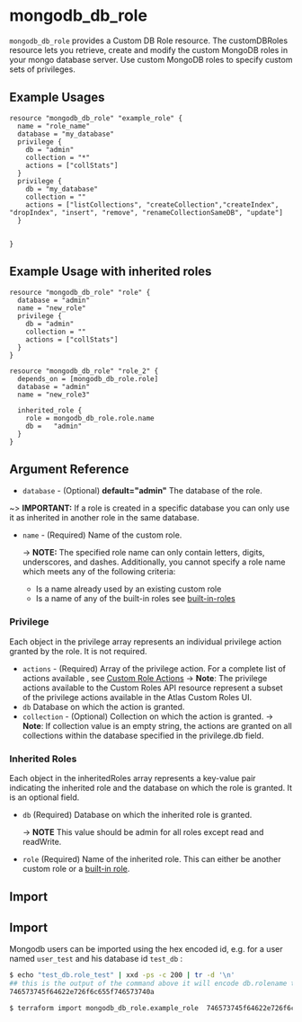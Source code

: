 # mongodb_db_role

`mongodb_db_role` provides a Custom DB Role resource. The customDBRoles resource lets you retrieve, create and modify the custom MongoDB roles in your mongo database server. Use custom MongoDB roles to specify custom sets of privileges.


## Example Usages

```hcl
resource "mongodb_db_role" "example_role" {
  name = "role_name"
  database = "my_database"
  privilege {
    db = "admin"
    collection = "*"
    actions = ["collStats"]
  }
  privilege {
    db = "my_database"
    collection = ""
    actions = ["listCollections", "createCollection","createIndex", "dropIndex", "insert", "remove", "renameCollectionSameDB", "update"]
  }


}
```
## Example Usage with inherited roles

```hcl
resource "mongodb_db_role" "role" {
  database = "admin"
  name = "new_role"
  privilege {
    db = "admin"
    collection = ""
    actions = ["collStats"]
  }
}

resource "mongodb_db_role" "role_2" {
  depends_on = [mongodb_db_role.role]
  database = "admin"
  name = "new_role3"

  inherited_role {
    role = mongodb_db_role.role.name
    db =   "admin"
  }
}
```
## Argument Reference

* `database` - (Optional) **default="admin"** The database of the role.

~> **IMPORTANT:** If a role is created in a specific database you can only use it as inherited in another role in the same database.

* `name` - (Required) Name of the custom role.

	-> **NOTE:** The specified role name can only contain letters, digits, underscores, and dashes. Additionally, you cannot specify a role name which meets any of the following criteria:

	* Is a name already used by an existing custom role
	* Is a name of any of the built-in roles see [built-in-roles](https://docs.mongodb.com/manual/reference/built-in-roles/index.html)

### Privilege
Each object in the privilege array represents an individual privilege action granted by the role. It is not required.

* `actions` - (Required) Array of the privilege action. For a complete list of actions available , see [Custom Role Actions](https://docs.mongodb.com/manual/reference/privilege-actions/)
-> **Note**: The privilege actions available to the Custom Roles API resource represent a subset of the privilege actions available in the Atlas Custom Roles UI.
* `db`	Database on which the action is granted.
* `collection` - (Optional) Collection on which the action is granted. 
-> **Note**: If collection value is an empty string, the actions are granted on all collections within the database specified in the privilege.db field.
             
### Inherited Roles
Each object in the inheritedRoles array represents a key-value pair indicating the inherited role and the database on which the role is granted. It is an optional field.

* `db` (Required) Database on which the inherited role is granted.

	-> **NOTE** This value should be admin for all roles except read and readWrite.

* `role`	(Required) Name of the inherited role. This can either be another custom role or a [built-in role](https://docs.mongodb.com/manual/reference/built-in-roles/index.html).


## Import

## Import

Mongodb users can be imported using the hex encoded id, e.g. for a user named `user_test` and his database id `test_db` :

```sh
$ echo "test_db.role_test" | xxd -ps -c 200 | tr -d '\n'
## this is the output of the command above it will encode db.rolename to HEX 
746573745f64622e726f6c655f746573740a

$ terraform import mongodb_db_role.example_role  746573745f64622e726f6c655f746573740a
```